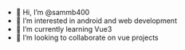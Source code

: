 - 👋 Hi, I’m @sammb400
- 👀 I’m interested in android and web development
- 🌱 I’m currently learning Vue3
- 💞️ I’m looking to collaborate on vue projects

<!---
sammb400/sammb400 is a ✨ special ✨ repository because its `README.md` (this file) appears on your GitHub profile.
You can click the Preview link to take a look at your changes.
--->
